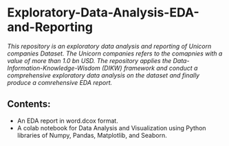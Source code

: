 # Exploratory-Data-Analysis-EDA-and-Reporting
*This repository is an exploratory data analysis and reporting of Unicorn companies Dataset. The Unicorn companies refers to the comapnies with a value of more than 1.0 bn USD. The repository applies the Data-Information-Knowledge-Wisdom (DIKW) framework and conduct a comprehensive exploratory data analysis on the dataset and finally produce a comrehensive EDA report.*
## Contents:
- An EDA report in word.dcox format.
- A colab notebook for Data Analysis and Visualization using Python libraries of Numpy, Pandas, Matplotlib, and Seaborn.
